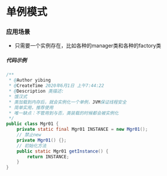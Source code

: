 # 单例模式

### 应用场景

* 只需要一个实例存在，比如各种的manager类和各种的factory类

##### 代码示例

``` java
/**
 * @Author yibing
 * @CreateTime 2020年6月1日 上午7:44:22
 * @Description 类描述:
 * 饿汉式
 * 类加载到内存后，就会实例化一个单例，JVM保证线程安全
 * 简单实用，推荐使用
 * 唯一缺点：不管用到与否，类装载的时候都会被实例化
 */
public class Mgr01 {
    private static final Mgr01 INSTANCE = new Mgr01();
    // 禁止new
    private Mgr01() {};
    // 初始化方法
    public static Mgr01 getInstance() {
        return INSTANCE;
    }
}
```
